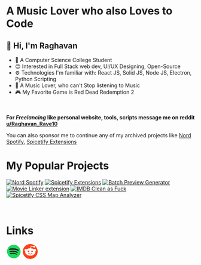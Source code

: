 # A Music Lover who also Loves to Code

## 👋 Hi, I'm **Raghavan**
- 🤗 A Computer Science College Student
- 😍 Interested in Full Stack web dev, UI/UX Designing, Open-Source
- ⚙️ Technologies I'm familiar with: React JS, Solid JS, Node JS, Electron, Python Scripting
- 🎵 A Music Lover, who can't Stop listening to Music
- 🎮 My Favorite Game is Red Dead Redemption 2

</br>

**For *Freelancing* like personal website, tools, scripts message me on reddit [u/Raghavan_Rave10](https://www.reddit.com/user/Raghavan_Rave10)**

You can also sponsor me to continue any of my archived projects like [Nord Spotify](https://github.com/Tetrax-10/Nord-Spotify), [Spicetify Extensions](https://github.com/Tetrax-10/Spicetify-Extensions)

# My Popular Projects
[![Nord Spotify](https://github-readme-stats.vercel.app/api/pin/?username=Tetrax-10&repo=Nord-Spotify&show_owner=true&theme=dracula)](https://github.com/Tetrax-10/Nord-Spotify)
[![Spicetify Extensions](https://github-readme-stats.vercel.app/api/pin/?username=Tetrax-10&repo=Spicetify-Extensions&show_owner=true&theme=dracula)](https://github.com/Tetrax-10/Spicetify-Extensions)
[![Batch Preview Generator](https://github-readme-stats.vercel.app/api/pin/?username=Tetrax-10&repo=batch-preview-generator&show_owner=true&theme=dracula)](https://github.com/Tetrax-10/batch-preview-generator)
[![Movie Linker extension](https://github-readme-stats.vercel.app/api/pin/?username=Tetrax-10&repo=movie-linker&show_owner=true&theme=dracula)](https://github.com/Tetrax-10/movie-linker)
[![IMDB Clean as Fuck](https://github-readme-stats.vercel.app/api/pin/?username=Tetrax-10&repo=imdb-clean-as-fuck&show_owner=true&theme=dracula)](https://github.com/Tetrax-10/imdb-clean-as-fuck)
[![Spicetify CSS Map Analyzer](https://github-readme-stats.vercel.app/api/pin/?username=Tetrax-10&repo=spicetify-css-map-analyzer&show_owner=true&theme=dracula)](https://github.com/Tetrax-10/spicetify-css-map-analyzer)

</br>

# Links
[<img alt="Spotify" width="40px" src="assets/spotify.png" />](https://open.spotify.com/user/31ihiyobja76jv25r7j7oj6rmjdu)
[<img alt="Spotify" width="40px" src="assets/reddit.png" />](https://www.reddit.com/user/Raghavan_Rave10)
